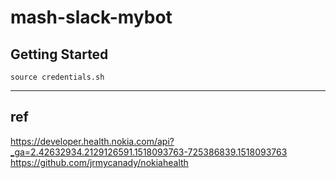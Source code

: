 # mash-slack-mybot

## Getting Started

```
source credentials.sh
```

---

## ref

https://developer.health.nokia.com/api?_ga=2.42632934.2129126591.1518093763-725386839.1518093763
https://github.com/jrmycanady/nokiahealth